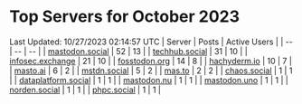 # Top Servers for October 2023
Last Updated: 10/27/2023 02:14:57 UTC
| Server | Posts | Active Users |
| -- | -- | -- |
| [mastodon.social](https://mastodon.social/tags/PowerShell) | 52 | 13 |
| [techhub.social](https://techhub.social/tags/PowerShell) | 31 | 10 |
| [infosec.exchange](https://infosec.exchange/tags/PowerShell) | 21 | 10 |
| [fosstodon.org](https://fosstodon.org/tags/PowerShell) | 14 | 8 |
| [hachyderm.io](https://hachyderm.io/tags/PowerShell) | 10 | 7 |
| [masto.ai](https://masto.ai/tags/PowerShell) | 6 | 2 |
| [mstdn.social](https://mstdn.social/tags/PowerShell) | 5 | 2 |
| [mas.to](https://mas.to/tags/PowerShell) | 2 | 2 |
| [chaos.social](https://chaos.social/tags/PowerShell) | 1 | 1 |
| [dataplatform.social](https://dataplatform.social/tags/PowerShell) | 1 | 1 |
| [mastodon.nu](https://mastodon.nu/tags/PowerShell) | 1 | 1 |
| [mastodon.uno](https://mastodon.uno/tags/PowerShell) | 1 | 1 |
| [norden.social](https://norden.social/tags/PowerShell) | 1 | 1 |
| [phpc.social](https://phpc.social/tags/PowerShell) | 1 | 1 |
